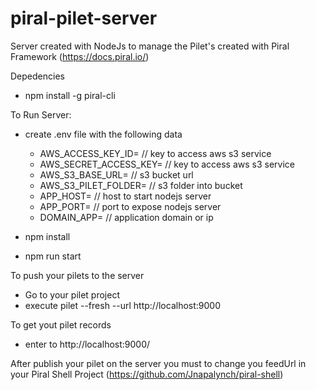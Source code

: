 # piral-pilet-server
Server created with NodeJs to manage the Pilet's created with Piral Framework (https://docs.piral.io/)

Depedencies

- npm install -g piral-cli

To Run Server:

- create .env file with the following data

  - AWS_ACCESS_KEY_ID= // key to access aws s3 service
  - AWS_SECRET_ACCESS_KEY= // key to access aws s3 service
  - AWS_S3_BASE_URL= // s3 bucket url
  - AWS_S3_PILET_FOLDER= // s3 folder into bucket
  - APP_HOST= // host to start nodejs server
  - APP_PORT= // port to expose nodejs server
  - DOMAIN_APP= // application domain or ip

- npm install
- npm run start

To push your pilets to the server

- Go to your pilet project
- execute pilet --fresh --url http://localhost:9000

To get yout pilet records

- enter to http://localhost:9000/

After publish your pilet on the server you must to change you feedUrl in your Piral Shell Project (https://github.com/Jnapalynch/piral-shell)
